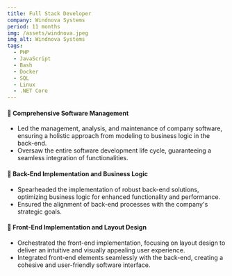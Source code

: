 ```yaml
---
title: Full Stack Developer
company: Windnova Systems
period: 11 months
img: /assets/windnova.jpeg
img_alt: Windnova Systems
tags:
  - PHP
  - JavaScript
  - Bash
  - Docker
  - SQL
  - Linux
  - .NET Core
---
```


#### 🔄 Comprehensive Software Management

- Led the management, analysis, and maintenance of company software, ensuring a holistic approach from modeling to business logic in the back-end.
- Oversaw the entire software development life cycle, guaranteeing a seamless integration of functionalities.

#### 🧠 Back-End Implementation and Business Logic

- Spearheaded the implementation of robust back-end solutions, optimizing business logic for enhanced functionality and performance.
- Ensured the alignment of back-end processes with the company's strategic goals.

#### 🎨 Front-End Implementation and Layout Design

- Orchestrated the front-end implementation, focusing on layout design to deliver an intuitive and visually appealing user experience.
- Integrated front-end elements seamlessly with the back-end, creating a cohesive and user-friendly software interface.
